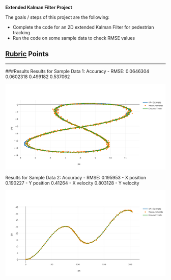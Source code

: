 
**Extended Kalman Filter Project**

The goals / steps of this project are the following:

* Complete the code for an 2D extended Kalman Filter for pedestrian tracking
* Run the code on some sample data to check RMSE values

[//]: # (Image References)

[sample_data1]: ./output_images/sample_data1.png "Sample Data 1"
[sample_data2]: ./output_images/sample_data2.png "Sample Data 2"

## [Rubric](https://review.udacity.com/#!/rubrics/748/view) Points

---

###Results
Results for Sample Data 1:
	Accuracy - RMSE:
	0.0646304
	0.0602318
	0.499182
	0.537062

![alt text][sample_data1]


Results for Sample Data 2:
	Accuracy - RMSE:
	0.195953 - X position
	0.190227 - Y position
	0.41264 - X velocity
	0.803128 - Y velocity

![alt text][sample_data2]
